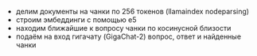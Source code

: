 - делим документы на чанки по 256 токенов (llamaindex nodeparsing)
- строим эмбеддинги с помощью e5
- находим ближайшие к вопросу чанки по косинусной близости
- подаём на вход гигачату (GigaChat-2) вопрос, ответ и найденные чанки
